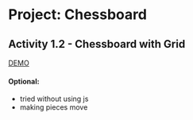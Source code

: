 # Project: Chessboard

## Activity 1.2 - Chessboard with Grid

[DEMO](https://chessboard-grid-navy.vercel.app/)

#### Optional: 

* tried without using js
* making pieces move
